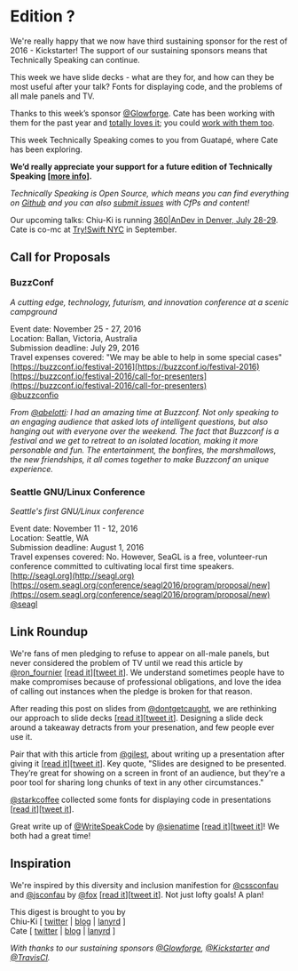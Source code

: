 # Edition ?

We're really happy that we now have third sustaining sponsor for the rest of 2016 - Kickstarter! The support of our sustaining sponsors means that Technically Speaking can continue.

This week we have slide decks - what are they for, and how can they be most useful after your talk? Fonts for displaying code, and the problems of all male panels and TV.

Thanks to this week’s sponsor [@Glowforge](https://twitter.com/glowforge). Cate has been working with them for the past year and [totally loves it](http://www.catehuston.com/blog/2015/10/21/lasers-and-practical-skills/); you could [work with them too](https://glowforge.com/jobs/).

This week Technically Speaking comes to you from Guatapé, where Cate has been exploring.  

**We’d really appreciate your support for a future edition of Technically Speaking [[more info](http://www.techspeak.email/sponsorship/)].**  

*Technically Speaking is Open Source, which means you can find everything on [Github](https://github.com/catehstn/technically-speaking/) and you can also [submit issues](https://github.com/catehstn/technically-speaking/issues/new) with CfPs and content!*  

Our upcoming talks: Chiu-Ki is running [360|AnDev in Denver, July 28-29](http://360andev.com/). Cate is co-mc at [Try!Swift NYC](http://www.tryswiftnyc.com/) in September.

## Call for Proposals

### BuzzConf
*A cutting edge, technology, futurism, and innovation conference at a scenic campground*

Event date: November 25 - 27, 2016  
Location: Ballan, Victoria, Australia  
Submission deadline: July 29, 2016  
Travel expenses covered: "We may be able to help in some special cases"  
[https://buzzconf.io/festival-2016](https://buzzconf.io/festival-2016)  
[https://buzzconf.io/festival-2016/call-for-presenters](https://buzzconf.io/festival-2016/call-for-presenters)  
[@buzzconfio](twitter.com/buzzconfio)

*From [@abelotti](https://twitter.com/abelotti): I had an amazing time at Buzzconf. Not only speaking to an engaging audience that asked lots of intelligent questions, but also hanging out with everyone over the weekend. The fact that Buzzconf is a festival and we get to retreat to an isolated location, making it more personable and fun. The entertainment, the bonfires, the marshmallows, the new friendships, it all comes together to make Buzzconf an unique experience.*


### Seattle GNU/Linux Conference
*Seattle's first GNU/Linux conference*

Event date: November 11 - 12, 2016  
Location: Seattle, WA  
Submission deadline: August 1, 2016  
Travel expenses covered: No. However, SeaGL is a free, volunteer-run conference committed to cultivating local first time speakers.  
[http://seagl.org](http://seagl.org)  
[https://osem.seagl.org/conference/seagl2016/program/proposal/new](https://osem.seagl.org/conference/seagl2016/program/proposal/new)  
[@seagl](https://twitter.com/seagl)



## Link Roundup

We're fans of men pledging to refuse to appear on all-male panels, but never considered the problem of TV until we read this article by [@ron_fournier](http://twitter.com/ron_fournier) [[read it](http://www.theatlantic.com/politics/archive/2016/06/a-pledge-i-cant-keep/488627/)][[tweet it](https://twitter.com/home?status=In%20Support%20of%20Women%2C%20a%20Pledge%20I%20Can%27t%20Keep%20by%20%40ron_fournier%20http%3A//www.theatlantic.com/politics/archive/2016/06/a-pledge-i-cant-keep/488627/%20via%20%40techspeakdigest)]. We understand sometimes people have to make compromises because of professional obligations, and love the idea of calling out instances when the pledge is broken for that reason.

After reading this post on slides from [@dontgetcaught](http://twitter.com/dontgetcaught), we are rethinking our approach to slide decks [[read it](http://eloquentwoman.blogspot.com/2016/06/6-myths-about-slides-that-are-holding.html)][[tweet it](https://twitter.com/home?status=6%20myths%20about%20slides%20that%20are%20holding%20you%20back%20as%20a%20speaker%20by%20%40dontgetcaught%20http%3A//eloquentwoman.blogspot.com/2016/06/6-myths-about-slides-that-are-holding.html%20via%20%40techspeakdigest)]. Designing a slide deck around a takeaway detracts from your presenation, and few people ever use it.

Pair that with this article from [@gilest](http://twitter.com/gilest), about writing up a presentation after giving it [[read it](https://gds.blog.gov.uk/2016/05/10/doing-the-hard-work-to-make-talks-readable/)][[tweet it](https://twitter.com/home?status=Doing%20the%20hard%20work%20to%20make%20talks%20readable%20by%20%40gilest%20https%3A//gds.blog.gov.uk/2016/05/10/doing-the-hard-work-to-make-talks-readable/%20via%20%40techspeakdigest)]. Key quote, "Slides are designed to be presented. They’re great for showing on a screen in front of an audience, but they're a poor tool for sharing long chunks of text in any other circumstances."

[@starkcoffee](http://twitter.com/starkcoffee) collected some fonts for displaying code in presentations [[read it](http://bit.ly/29lIn8J)][[tweet it](https://twitter.com/home?status=Font%20tips%20for%20code%20in%20presentations%20by%20%40starkcoffee%20http%3A//bit.ly/29lIn8J%20via%20%40techspeakdigest)].

Great write up of [@WriteSpeakCode](http://twitter.com/writespeakcode) by [@sienatime](http://twitter.com/sienatime) [[read it](http://emojiparty.net/blog/posts/conf-writeup-write-speak-code-2016)][[tweet it](https://twitter.com/home?status=Conf%20Writeup%3A%20%40WriteSpeakCode%202016%20by%20%40sienatime%20http%3A//emojiparty.net/blog/posts/conf-writeup-write-speak-code-2016%20via%20%40techspeakdigest)]! We both had a great time!

## Inspiration

We're inspired by this diversity and inclusion manifestion for [@cssconfau](http://twitter.com/cssconfau) and [@jsconfau](http://twitter.com/jsconfau)  by [@fox](http://twitter.com/fox) [[read it](http://2016.cssconf.com.au/2016/07/01/programming-inclusion.html)][[tweet it](https://twitter.com/home?status=Programming%20Inclusion%20for%20%40cssconfau%20by%20%40fox%20http%3A//2016.cssconf.com.au/2016/07/01/programming-inclusion.html%20via%20%40techspeakdigest)]. Not just lofty goals! A plan!


This digest is brought to you by  
Chiu-Ki [ [twitter](https://twitter.com/chiuki) | [blog](http://blog.sqisland.com/) | [lanyrd](http://lanyrd.com/profile/chiuki/) ]  
Cate [ [twitter](https://twitter.com/catehstn) | [blog](http://www.catehuston.com/blog/) | [lanyrd](http://lanyrd.com/profile/catehstn/) ]

*With thanks to our sustaining sponsors [@Glowforge](http://twitter.com/glowforge), [@Kickstarter](http://twitter.com/kickstarter) and [@TravisCI](http://twitter.com/travisci).*
